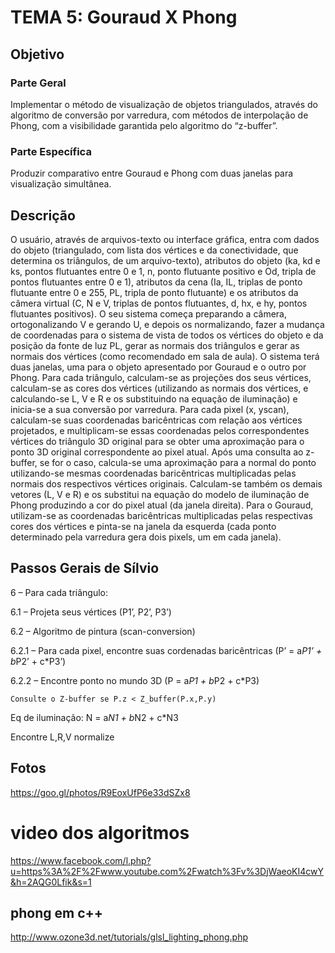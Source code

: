 # TEMA 5: Gouraud X Phong #

## Objetivo ##
### Parte Geral ###
Implementar o método de visualização de objetos triangulados, através do
algoritmo de conversão por varredura, com métodos de interpolação de Phong, com a
visibilidade garantida pelo algoritmo do “z-buffer”.
### Parte Específica ###
Produzir comparativo entre Gouraud e Phong com duas janelas para
visualização simultânea.

## Descrição
O usuário, através de arquivos-texto ou interface gráfica, entra com dados do objeto (triangulado, com lista dos vértices e da conectividade, que determina os triângulos, de um arquivo-texto), atributos do objeto (ka, kd e ks, pontos flutuantes entre 0 e 1, n, ponto flutuante positivo e Od, tripla de pontos flutuantes entre 0 e 1), atributos da cena (Ia, IL, triplas de ponto flutuante entre 0 e 255, PL, tripla de ponto flutuante) e os atributos da câmera virtual (C, N e V, triplas de pontos flutuantes, d, hx, e hy, pontos flutuantes positivos). O seu sistema começa preparando a câmera, ortogonalizando V e gerando U, e depois os normalizando, fazer a mudança de coordenadas para o sistema de vista de todos os vértices do objeto e da posição da fonte de luz PL, gerar as normais dos triângulos e gerar as normais dos vértices (como recomendado em sala de aula). O sistema terá duas janelas, uma para o objeto apresentado por Gouraud e o outro por Phong. Para cada triângulo, calculam-se as projeções dos seus vértices, calculam-se as cores dos vértices (utilizando as normais dos vértices, e calculando-se L, V e R e os substituindo na equação de iluminação) e inicia-se a sua conversão por varredura. Para cada pixel (x, yscan), calculam-se suas coordenadas baricêntricas com relação aos vértices projetados, e multiplicam-se essas coordenadas pelos correspondentes vértices do triângulo 3D original para se obter uma aproximação para o ponto 3D original correspondente ao pixel atual. Após uma consulta ao z-buffer, se for o caso, calcula-se uma aproximação para a normal do ponto utilizando-se mesmas coordenadas baricêntricas multiplicadas pelas normais dos respectivos vértices originais. Calculam-se também os demais vetores (L, V e R) e os substitui na equação do modelo de iluminação de Phong produzindo a cor do pixel atual (da janela direita). Para o Gouraud, utilizam-se as coordenadas baricêntricas multiplicadas pelas respectivas cores dos vértices e pinta-se na janela da esquerda (cada ponto determinado pela varredura gera dois pixels, um em cada janela).

## Passos Gerais de Sílvio ##

6 – Para cada triângulo:

6.1 – Projeta seus vértices (P1’, P2’, P3’)

6.2 – Algoritmo de pintura (scan-conversion)

6.2.1 – Para cada pixel, encontre suas cordenadas baricêntricas (P’ = a*P1’ + b*P2’ + c*P3’)

6.2.2 – Encontre ponto no mundo 3D (P = a*P1 + b*P2 + c*P3)

	Consulte o Z-buffer se P.z < Z_buffer(P.x,P.y)

Eq de iluminação: N = a*N1 + b*N2 + c*N3

Encontre L,R,V normalize

## Fotos ##
https://goo.gl/photos/R9EoxUfP6e33dSZx8

# video dos algoritmos ##
https://www.facebook.com/l.php?u=https%3A%2F%2Fwww.youtube.com%2Fwatch%3Fv%3DjWaeoKI4cwY&h=2AQG0Lfik&s=1

## phong em c++  ##
http://www.ozone3d.net/tutorials/glsl_lighting_phong.php